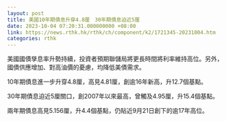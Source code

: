 ```yaml
---
layout: post
title: 美國10年期債息升穿4.8厘　30年期債息迫近5厘
date: 2023-10-04 07:20:31.000000000 +08:00
link: https://news.rthk.hk/rthk/ch/component/k2/1721345-20231004.htm
categories: rthk
---
```


美國國債孳息率升勢持續，投資者預期聯儲局將更長時間將利率維持高位。另外，國債供應增加、對高油價的憂慮，均降低美債需求。

10年期債息進一步升穿4.8厘，高見4.81厘，創逾16年新高，升12.7個基點。

30年期債息迫近5厘關口，創2007年以來最高，曾觸及4.95厘，升15.4個基點。

兩年期債息高見5.156厘，升4.4個基點，仍貼近9月21日創下的逾17年高位。
